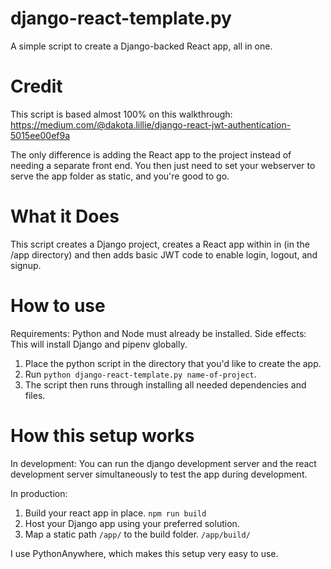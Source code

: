 # django-react-template.py
A simple script to create a Django-backed React app, all in one.

# Credit
This script is based almost 100% on this walkthrough:
https://medium.com/@dakota.lillie/django-react-jwt-authentication-5015ee00ef9a

The only difference is adding the React app to the project instead of needing a separate front end.  You then just need to set your webserver to serve the app folder as static, and you're good to go.

# What it Does
This script creates a Django project, creates a React app within in (in the /app directory) and then adds basic JWT code to enable login, logout, and signup.  

# How to use
Requirements: Python and Node must already be installed.
Side effects: This will install Django and pipenv globally.

1. Place the python script in the directory that you'd like to create the app.
2. Run `python django-react-template.py name-of-project`.
3. The script then runs through installing all needed dependencies and files.

# How this setup works
In development:
You can run the django development server and the react development server simultaneously to test the app during development.

In production:
1. Build your react app in place. `npm run build`
2. Host your Django app using your preferred solution.
3. Map a static path `/app/` to the build folder. `/app/build/` 

I use PythonAnywhere, which makes this setup very easy to use.
